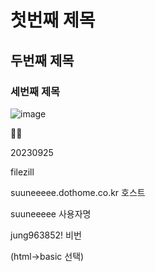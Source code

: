 # 첫번째 제목
## 두번째 제목
### 세번째 제목

![image](https://github.com/gogoringhye/basic/assets/145514996/fa8eeeee-318f-45b6-803a-e7f221e63898)

🧟‍♀️

20230925

filezill


suuneeeee.dothome.co.kr 호스트


suuneeeee 사용자명


jung963852! 비번


(html->basic 선택)
